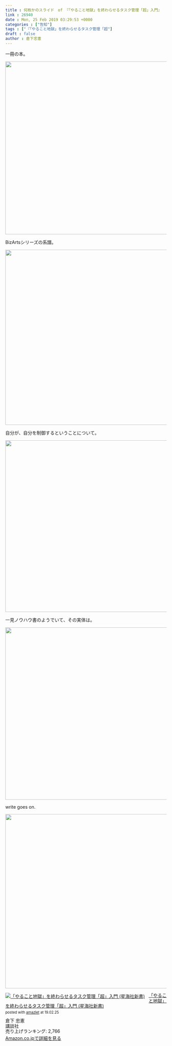 ```yaml
---
title : 何枚かのスライド　of 『「やること地獄」を終わらせるタスク管理「超」入門』
link : 26940
date : Mon, 25 Feb 2019 03:29:53 +0000
categories : ["告知"]
tags : ["『「やること地獄」を終わらせるタスク管理「超"]
draft : false
author : 倉下忠憲
---
```


一冊の本。

<a href="https://rashita.net/blog/?attachment_id=26941" rel="attachment wp-att-26941"><img src="https://rashita.net/blog/wp-content/uploads/2019/02/screenshot-42-700x540.png" alt="" width="700" height="540" class="alignnone size-large wp-image-26941" /></a>

BizArtsシリーズの系譜。

<a href="https://rashita.net/blog/?attachment_id=26942" rel="attachment wp-att-26942"><img src="https://rashita.net/blog/wp-content/uploads/2019/02/screenshot-43-700x547.png" alt="" width="700" height="547" class="alignnone size-large wp-image-26942" /></a>

自分が、自分を制御するということについて。

<a href="https://rashita.net/blog/?attachment_id=26943" rel="attachment wp-att-26943"><img src="https://rashita.net/blog/wp-content/uploads/2019/02/screenshot-44-700x536.png" alt="" width="700" height="536" class="alignnone size-large wp-image-26943" /></a>

一見ノウハウ書のようでいて、その実体は。

<a href="https://rashita.net/blog/?attachment_id=26944" rel="attachment wp-att-26944"><img src="https://rashita.net/blog/wp-content/uploads/2019/02/screenshot-45-700x538.png" alt="" width="700" height="538" class="alignnone size-large wp-image-26944" /></a>

write goes on.

<a href="https://rashita.net/blog/?attachment_id=26945" rel="attachment wp-att-26945"><img src="https://rashita.net/blog/wp-content/uploads/2019/02/screenshot-46-700x544.png" alt="" width="700" height="544" class="alignnone size-large wp-image-26945" /></a>

<div class="amazlet-box" style="margin-bottom:0px;"><div class="amazlet-image" style="float:left;margin:0px 12px 1px 0px;"><a href="http://www.amazon.co.jp/exec/obidos/ASIN/4065151562/rashita1000-22/ref=nosim/" name="amazletlink" target="_blank"><img src="https://images-fe.ssl-images-amazon.com/images/I/31yz41bTULL._SL160_.jpg" alt="「やること地獄」を終わらせるタスク管理「超」入門 (星海社新書)" style="border: none;" /></a></div><div class="amazlet-info" style="line-height:120%; margin-bottom: 10px"><div class="amazlet-name" style="margin-bottom:10px;line-height:120%"><a href="http://www.amazon.co.jp/exec/obidos/ASIN/4065151562/rashita1000-22/ref=nosim/" name="amazletlink" target="_blank">「やること地獄」を終わらせるタスク管理「超」入門 (星海社新書)</a><div class="amazlet-powered-date" style="font-size:80%;margin-top:5px;line-height:120%">posted with <a href="http://www.amazlet.com/" title="amazlet" target="_blank">amazlet</a> at 19.02.25</div></div><div class="amazlet-detail">倉下 忠憲 <br />講談社 <br />売り上げランキング: 2,766<br /></div><div class="amazlet-sub-info" style="float: left;"><div class="amazlet-link" style="margin-top: 5px"><a href="http://www.amazon.co.jp/exec/obidos/ASIN/4065151562/rashita1000-22/ref=nosim/" name="amazletlink" target="_blank">Amazon.co.jpで詳細を見る</a></div></div></div><div class="amazlet-footer" style="clear: left"></div></div>
